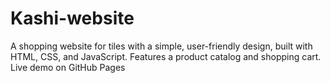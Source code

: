 # Kashi-website
A shopping website for tiles with a simple, user-friendly design, built with HTML, CSS, and JavaScript. Features a product catalog and shopping cart. Live demo on GitHub Pages
